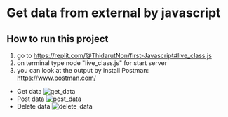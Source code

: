 # Get data from external by javascript

## How to run this project
1. go to https://replit.com/@ThidarutNon/first-Javascript#live_class.js
2. on terminal type node "live_class.js" for start server
3. you can look at the output by install Postman: https://www.postman.com/ 
  - Get data
![get_data](https://user-images.githubusercontent.com/89543049/230713334-ab22ea82-17c5-45cb-8f03-984eeae32375.png)
  - Post data
![post_data](https://user-images.githubusercontent.com/89543049/230713487-35cbbb93-5a54-42af-9356-f5fbe6ea8846.png)
  - Delete data
![delete_data](https://user-images.githubusercontent.com/89543049/230713581-aaf01f25-66f9-4d74-a1e8-9ffa5419bdcf.png)
